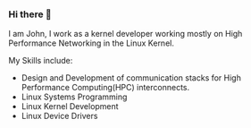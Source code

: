 ### Hi there 👋

I am John, I work as a kernel developer working mostly on High Performance Networking in the Linux Kernel.

My Skills include:
- Design and Development of communication stacks for High Performance Computing(HPC) interconnects.
- Linux Systems Programming
- Linux Kernel Development
- Linux Device Drivers

<!--
**evajohn/evajohn** is a ✨ _special_ ✨ repository because its `README.md` (this file) appears on your GitHub profile.

Here are some ideas to get you started:

- 🔭 I’m currently working on ...
- 🌱 I’m currently learning ...
- 👯 I’m looking to collaborate on ...
- 🤔 I’m looking for help with ...
- 💬 Ask me about ...
- 📫 How to reach me: ...
- 😄 Pronouns: ...
- ⚡ Fun fact: ...
-->
